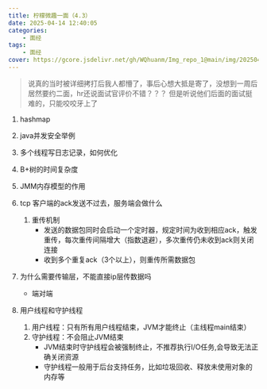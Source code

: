 ```yaml
---
title: 柠檬微趣一面（4.3）
date: 2025-04-14 12:40:05
categories: 
    - 面经
tags: 
    - 面经
cover: https://gcore.jsdelivr.net/gh/WQhuanm/Img_repo_1@main/img/202504132043183.png
---
```


> 说真的当时被详细拷打后我人都懵了，事后心想大抵是寄了，没想到一周后居然要约二面，hr还说面试官评价不错？？？
但是听说他们后面的面试挺难的，只能咬咬牙上了

1. hashmap

1. java并发安全举例

1. 多个线程写日志记录，如何优化

1. B+树的时间复杂度

1. JMM内存模型的作用

1. tcp 客户端的ack发送不过去，服务端会做什么
    1. 重传机制
        + 发送的数据包同时会启动一个定时器，规定时间为收到相应ack，触发重传，每次重传间隔增大（指数退避），多次重传仍未收到ack则关闭连接
        + 收到多个重复ack（3个以上），则重传所需数据包

1. 为什么需要传输层，不能直接ip层传数据吗
    + 端对端

1. 用户线程和守护线程
    1. 用户线程：只有所有用户线程结束，JVM才能终止（主线程main结束）
    1. 守护线程：不会阻止JVM结束
        + JVM结束时守护线程会被强制终止，不推荐执行I/O任务,会导致无法正确关闭资源
        + 守护线程一般用于后台支持任务，比如垃圾回收、释放未使用对象的内存等



